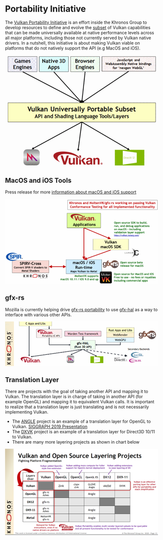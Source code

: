 # Portability Initiative

The [Vulkan Portability Initiative](https://www.khronos.org/vulkan/portability-initiative) is an effort inside the Khronos Group to develop resources to define and evolve the [subset](https://github.com/KhronosGroup/Vulkan-Portability) of Vulkan capabilities that can be made universally available at native performance levels across all major platforms, including those not currently served by Vulkan native drivers. In a nutshell, this initiative is about making Vulkan viable on platforms that do not natively support the API (e.g MacOS and iOS).

![portability_initiative_overview.png](../images/portability_initiative_overview.png)

## MacOS and iOS Tools

Press release for more [information about macOS and iOS support](https://www.khronos.org/news/press/vulkan-applications-enabled-on-apple-platforms)

![portability_initiative_macos.png](../images/portability_initiative_macos.png)

## gfx-rs

Mozilla is currently helping drive [gfx-rs portability](https://github.com/gfx-rs/portability) to use [gfx-hal](https://gfx-rs.github.io/2017/07/24/low-level.html) as a way to interface with various other APIs.

![portability_initiative_gfxrs.png](../images/portability_initiative_gfxrs.png)


## Translation Layer

There are projects with the goal of taking another API and mapping it to Vulkan. The translation layer is in charge of taking in another API (for example OpenGL) and mapping it to equivalent Vulkan calls. It is important to realize that a translation layer is just translating and is not necessarily implementing Vulkan.

- The [ANGLE](https://github.com/google/angle) project is an example of a translation layer for OpenGL to Vulkan. [SIGGRAPH 2019 Presentation](https://www.youtube.com/watch?v=1fU4w2ZGxH4&feature=youtu.be&t=10822)
- The [DXVK](https://github.com/doitsujin/dxvk) project is an example of a translation layer for Direct3D 10/11 to Vulkan.
- There are many more layering projects as shown in chart below

![portability_initiative_table.png](../images/portability_initiative_table.png)